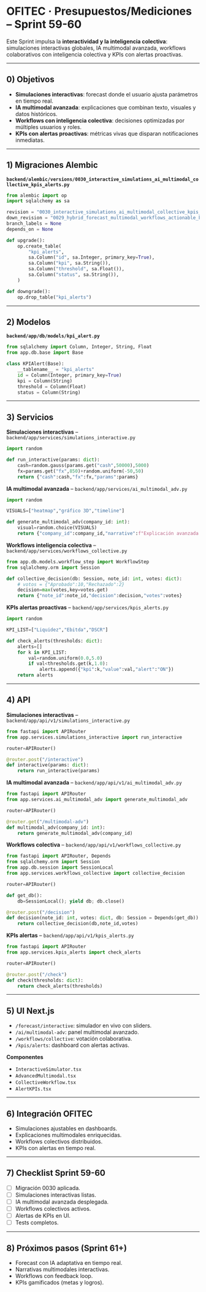 # OFITEC · Presupuestos/Mediciones – Sprint 59-60

Este Sprint impulsa la **interactividad y la inteligencia colectiva**: simulaciones interactivas globales, IA multimodal avanzada, workflows colaborativos con inteligencia colectiva y KPIs con alertas proactivas.

---

## 0) Objetivos
- **Simulaciones interactivas**: forecast donde el usuario ajusta parámetros en tiempo real.
- **IA multimodal avanzada**: explicaciones que combinan texto, visuales y datos históricos.
- **Workflows con inteligencia colectiva**: decisiones optimizadas por múltiples usuarios y roles.
- **KPIs con alertas proactivas**: métricas vivas que disparan notificaciones inmediatas.

---

## 1) Migraciones Alembic
**`backend/alembic/versions/0030_interactive_simulations_ai_multimodal_collective_kpis_alerts.py`**
```python
from alembic import op
import sqlalchemy as sa

revision = "0030_interactive_simulations_ai_multimodal_collective_kpis_alerts"
down_revision = "0029_hybrid_forecast_multimodal_workflows_actionable_kpis"
branch_labels = None
depends_on = None

def upgrade():
    op.create_table(
        "kpi_alerts",
        sa.Column("id", sa.Integer, primary_key=True),
        sa.Column("kpi", sa.String()),
        sa.Column("threshold", sa.Float()),
        sa.Column("status", sa.String()),
    )

def downgrade():
    op.drop_table("kpi_alerts")
```

---

## 2) Modelos
**`backend/app/db/models/kpi_alert.py`**
```python
from sqlalchemy import Column, Integer, String, Float
from app.db.base import Base

class KPIAlert(Base):
    __tablename__ = "kpi_alerts"
    id = Column(Integer, primary_key=True)
    kpi = Column(String)
    threshold = Column(Float)
    status = Column(String)
```

---

## 3) Servicios
**Simulaciones interactivas** – `backend/app/services/simulations_interactive.py`
```python
import random

def run_interactive(params: dict):
    cash=random.gauss(params.get("cash",50000),5000)
    fx=params.get("fx",850)+random.uniform(-50,50)
    return {"cash":cash,"fx":fx,"params":params}
```

**IA multimodal avanzada** – `backend/app/services/ai_multimodal_adv.py`
```python
import random

VISUALS=["heatmap","gráfico 3D","timeline"]

def generate_multimodal_adv(company_id: int):
    visual=random.choice(VISUALS)
    return {"company_id":company_id,"narrative":f"Explicación avanzada con {visual}."}
```

**Workflows inteligencia colectiva** – `backend/app/services/workflows_collective.py`
```python
from app.db.models.workflow_step import WorkflowStep
from sqlalchemy.orm import Session

def collective_decision(db: Session, note_id: int, votes: dict):
    # votos = {"Aprobado":10,"Rechazado":2}
    decision=max(votes,key=votes.get)
    return {"note_id":note_id,"decision":decision,"votes":votes}
```

**KPIs alertas proactivas** – `backend/app/services/kpis_alerts.py`
```python
import random

KPI_LIST=["Liquidez","Ebitda","DSCR"]

def check_alerts(thresholds: dict):
    alerts=[]
    for k in KPI_LIST:
        val=random.uniform(0.0,5.0)
        if val<thresholds.get(k,1.0):
            alerts.append({"kpi":k,"value":val,"alert":"ON"})
    return alerts
```

---

## 4) API
**Simulaciones interactivas** – `backend/app/api/v1/simulations_interactive.py`
```python
from fastapi import APIRouter
from app.services.simulations_interactive import run_interactive

router=APIRouter()

@router.post("/interactive")
def interactive(params: dict):
    return run_interactive(params)
```

**IA multimodal avanzada** – `backend/app/api/v1/ai_multimodal_adv.py`
```python
from fastapi import APIRouter
from app.services.ai_multimodal_adv import generate_multimodal_adv

router=APIRouter()

@router.get("/multimodal-adv")
def multimodal_adv(company_id: int):
    return generate_multimodal_adv(company_id)
```

**Workflows colectiva** – `backend/app/api/v1/workflows_collective.py`
```python
from fastapi import APIRouter, Depends
from sqlalchemy.orm import Session
from app.db.session import SessionLocal
from app.services.workflows_collective import collective_decision

router=APIRouter()

def get_db():
    db=SessionLocal(); yield db; db.close()

@router.post("/decision")
def decision(note_id: int, votes: dict, db: Session = Depends(get_db)):
    return collective_decision(db,note_id,votes)
```

**KPIs alertas** – `backend/app/api/v1/kpis_alerts.py`
```python
from fastapi import APIRouter
from app.services.kpis_alerts import check_alerts

router=APIRouter()

@router.post("/check")
def check(thresholds: dict):
    return check_alerts(thresholds)
```

---

## 5) UI Next.js
- `/forecast/interactive`: simulador en vivo con sliders.
- `/ai/multimodal-adv`: panel multimodal avanzado.
- `/workflows/collective`: votación colaborativa.
- `/kpis/alerts`: dashboard con alertas activas.

**Componentes**
- `InteractiveSimulator.tsx`
- `AdvancedMultimodal.tsx`
- `CollectiveWorkflow.tsx`
- `AlertKPIs.tsx`

---

## 6) Integración OFITEC
- Simulaciones ajustables en dashboards.
- Explicaciones multimodales enriquecidas.
- Workflows colectivos distribuidos.
- KPIs con alertas en tiempo real.

---

## 7) Checklist Sprint 59-60
- [ ] Migración 0030 aplicada.
- [ ] Simulaciones interactivas listas.
- [ ] IA multimodal avanzada desplegada.
- [ ] Workflows colectivos activos.
- [ ] Alertas de KPIs en UI.
- [ ] Tests completos.

---

## 8) Próximos pasos (Sprint 61+)
- Forecast con IA adaptativa en tiempo real.
- Narrativas multimodales interactivas.
- Workflows con feedback loop.
- KPIs gamificados (metas y logros).

